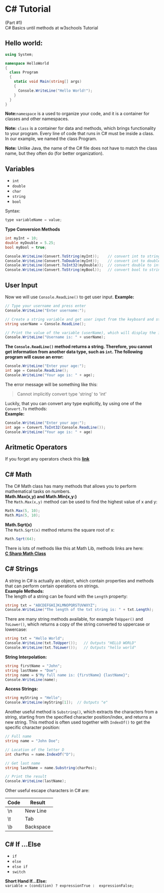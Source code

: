 # C# Tutorial

(Part #1)  
C# Basics until methods at w3schools Tutorial

## Hello world:

```c#
using System;

namespace HelloWorld
{
  class Program
  {
    static void Main(string[] args)
    {
      Console.WriteLine("Hello World!");
    }
  }
}
```

**Note:**`namespace` is a used to organize your code, and it is a container for classes and other namespaces.

**Note:** `class` is a container for data and methods, which brings functionality to your program. Every line of code that runs in C# must be inside a class. In our example, we named the class Program.

**Note:** Unlike Java, the name of the C# file does not have to match the class name, but they often do (for better organization).

## Variables

- `int`
- `double`
- `char`
- `string`
- `bool`

Syntax:

```c#
type variableName = value;
```

**Type Conversion Methods**

```c#
int myInt = 10;
double myDouble = 5.25;
bool myBool = true;

Console.WriteLine(Convert.ToString(myInt));    // convert int to string
Console.WriteLine(Convert.ToDouble(myInt));    // convert int to double
Console.WriteLine(Convert.ToInt32(myDouble));  // convert double to int
Console.WriteLine(Convert.ToString(myBool));   // convert bool to string
```

## User Input

Now we will use `Console.ReadLine()` to get user input.
**Example:**

```c#
// Type your username and press enter
Console.WriteLine("Enter username:");

// Create a string variable and get user input from the keyboard and store it in the variable
string userName = Console.ReadLine();

// Print the value of the variable (userName), which will display the input value
Console.WriteLine("Username is: " + userName);
```

**The `Console.ReadLine()` method returns a string. Therefore, you cannot get information from another data type, such as `int`. The following program will cause an error:**

```c#
Console.WriteLine("Enter your age:");
int age = Console.ReadLine();
Console.WriteLine("Your age is: " + age);
```

The error message will be something like this:

> Cannot implicitly convert type 'string' to 'int'

Luckily, that you can convert any type explicitly, by using one of the `Convert.To` methods:  
**Example:**

```C#
Console.WriteLine("Enter your age:");
int age = Convert.ToInt32(Console.ReadLine());
Console.WriteLine("Your age is: " + age)
```

## Aritmetic Operators

If you forget any operators check this [**link**](https://www.w3schools.com/cs/cs_operators.php)

## C# Math

The C# Math class has many methods that allows you to perform mathematical tasks on numbers.  
**Math.Max(x,y) and Math.Min(x,y:)**  
The `Math.Max(x,y)` method can be used to find the highest value of x and y:

```c#
Math.Max(5, 10);
Math.Min(5, 10);
```

**Math.Sqrt(x)**  
The `Math.Sqrt(x)` method returns the square root of x:

```c#
Math.Sqrt(64);
```

There is lots of methods like this at Math Lib, methods links are here:  
[**C Sharp Math Class**](https://www.geeksforgeeks.org/c-sharp-math-class/)

## C# Strings

A string in C# is actually an object, which contain properties and methods that can perform certain operations on strings.  
**Example Methods:**  
The length of a string can be found with the `Length` property:

```c#
string txt = "ABCDEFGHIJKLMNOPQRSTUVWXYZ";
Console.WriteLine("The length of the txt string is: " + txt.Length);
```

There are many string methods available, for example `ToUpper()` and `ToLower()`, which returns a copy of the string converted to uppercase or lowercase:

```c#
string txt = "Hello World";
Console.WriteLine(txt.ToUpper());   // Outputs "HELLO WORLD"
Console.WriteLine(txt.ToLower());   // Outputs "hello world"
```

**String Interpolation:**

```c#
string firstName = "John";
string lastName = "Doe";
string name = $"My full name is: {firstName} {lastName}";
Console.WriteLine(name);
```

**Access Strings:**

```c#
string myString = "Hello";
Console.WriteLine(myString[1]);  // Outputs "e"
```
Another useful method is `Substring()`, which extracts the characters from a string, starting from the specified character position/index, and returns a new string. This method is often used together with `IndexOf()` to get the specific character position:

```c#
// Full name
string name = "John Doe";

// Location of the letter D
int charPos = name.IndexOf("D");

// Get last name
string lastName = name.Substring(charPos);

// Print the result
Console.WriteLine(lastName);
```
Other useful escape characters in C# are:

| Code | Result |
| ----------- | ----------- |
| \n | New Line |
| \t | Tab |
|\b|Backspace|

## C# If ...Else

*  `if` 
*  `else`  
*  `else if`
*  `switch` 

**Short Hand If...Else:**  
`variable = (condition) ? expressionTrue :  expressionFalse;`

